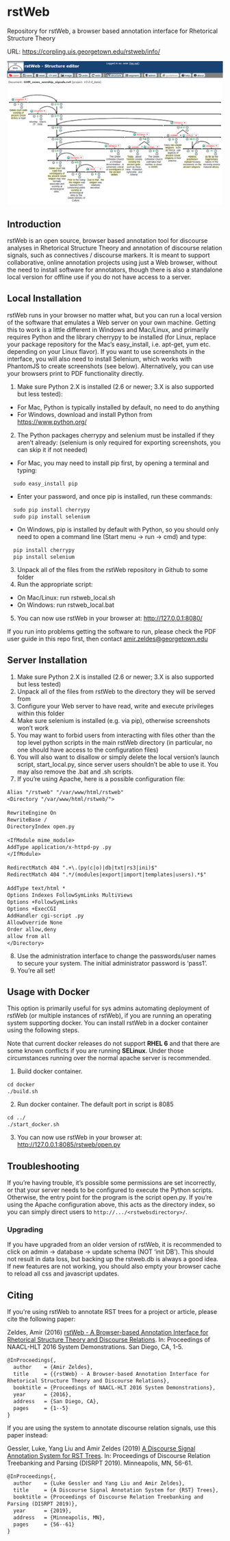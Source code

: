# rstWeb

Repository for rstWeb, a browser based annotation interface for Rhetorical Structure Theory

URL: https://corpling.uis.georgetown.edu/rstweb/info/

![rstWeb interface](./gh-site/rstweb_structurer.png)

## Introduction

rstWeb is an open source, browser based annotation tool for discourse analyses in Rhetorical Structure Theory and annotation of discourse relation signals, such as connectives / discourse markers. It is meant to support collaborative, online annotation projects using just a Web browser, without the need to install software for annotators, though there is also a standalone local version for offline use if you do not have access to a server. 

## Local Installation

rstWeb runs in your browser no matter what, but you can run a local version of the software that emulates a Web server on your own machine. Getting this to work is a little different in Windows and Mac/Linux, and primarily requires Python and the library cherrypy to be installed (for Linux, replace your package repository for the Mac’s easy_install, i.e. apt-get, yum etc. depending on your Linux flavor). If you want to use screenshots in the interface, you will also need to install Selenium, which works with PhantomJS to create screenshots (see below). Alternatively, you can use your browsers print to PDF functionality directly.

1.	Make sure Python 2.X is installed (2.6 or newer; 3.X is also supported but less tested):
  * For Mac, Python is typically installed by default, no need to do anything
  * For Windows, download and install Python from https://www.python.org/ 
2.	The Python packages cherrypy and selenium must be installed if they aren’t already: (selenium is only required for exporting screenshots, you can skip it if not needed)
  * For Mac, you may need to install pip first, by opening a terminal and typing:
```
  sudo easy_install pip
```
  * Enter your password, and once pip is installed, run these commands:
```
  sudo pip install cherrypy
  sudo pip install selenium
```
  * On Windows, pip is installed by default with Python, so you should only need to open a command line (Start menu -> run -> cmd) and type:
```
  pip install cherrypy
  pip install selenium
```
3.	Unpack all of the files from the rstWeb repository in Github to some folder
4.	Run the appropriate script: 
  * On Mac/Linux: run rstweb_local.sh 
  * On Windows: run rstweb_local.bat 
5.	You can now use rstWeb in your browser at: http://127.0.0.1:8080/ 

If you run into problems getting the software to run, please check the PDF user guide in this repo first, then contact amir.zeldes@georgetown.edu 

## Server Installation

1.	Make sure Python 2.X is installed (2.6 or newer; 3.X is also supported but less tested)
2.	Unpack all of the files from rstWeb to the directory they will be served from
3.	Configure your Web server to have read, write and execute privileges within this folder
4.	Make sure selenium is installed (e.g. via pip), otherwise screenshots won’t work
5.	You may want to forbid users from interacting with files other than the top level python scripts in the main rstWeb directory (in particular, no one should have access to the configuration files)
6.	You will also want to disallow or simply delete the local version’s launch script, start_local.py, since server users shouldn’t be able to use it. You may also remove the .bat and .sh scripts.
7.	If you’re using Apache, here is a possible configuration file:

```
Alias "/rstweb" "/var/www/html/rstweb"
<Directory "/var/www/html/rstweb/">

RewriteEngine On
RewriteBase /
DirectoryIndex open.py

<IfModule mime_module>
AddType application/x-httpd-py .py
</IfModule>

RedirectMatch 404 ".+\.(py(c|o)|db|txt|rs3|ini)$"
RedirectMatch 404 ".*/(modules|export|import|templates|users).*$"

AddType text/html *
Options Indexes FollowSymLinks MultiViews
Options +FollowSymLinks
Options +ExecCGI
AddHandler cgi-script .py
AllowOverride None
Order allow,deny
allow from all
</Directory>
``` 
8.	Use the administration interface to change the passwords/user names to secure your system. The initial administrator password is ‘pass1’.
9.	You’re all set! 

## Usage with Docker

This option is primarily useful for sys admins automating deployment of rstWeb (or multiple instances of rstWeb), if you are running an operating system supporting docker. You can install rstWeb in a docker container using the following steps. 

Note that current docker releases do not support **RHEL 6** and that there are some known conflicts if you are running **SELinux**. Under those circumstances running over the normal apache server is recommended.

1.  Build docker container.
```
cd docker
./build.sh
```
2.  Run docker container. The default port in script is 8085
```
cd ../
./start_docker.sh
```
3.  You can now use rstWeb in your browser at: http://127.0.0.1:8085/rstweb/open.py

## Troubleshooting

If you’re having trouble, it’s possible some permissions are set incorrectly, or that your server needs to be configured to execute the Python scripts. Otherwise, the entry point for the program is the script open.py. If you’re using the Apache configuration above, this acts as the directory index, so you can simply direct users to `http://.../<rstwebsdirectory>/`. 

### Upgrading

If you have upgraded from an older version of rstWeb, it is recommended to click on admin -> database -> update schema (NOT ‘init DB’). This should not result in data loss, but backing up the rstweb.db is always a good idea. If new features are not working, you should also empty your browser cache to reload all css and javascript updates.

## Citing

If you're using rstWeb to annotate RST trees for a project or article, please cite the following paper:

Zeldes, Amir (2016) [rstWeb - A Browser-based Annotation Interface for Rhetorical Structure Theory and Discourse Relations](https://www.aclweb.org/anthology/N16-3001). In: Proceedings of NAACL-HLT 2016 System Demonstrations. San Diego, CA, 1-5.
```
@InProceedings{,
  author    = {Amir Zeldes},
  title     = {{rstWeb} - A Browser-based Annotation Interface for Rhetorical Structure Theory and Discourse Relations},
  booktitle = {Proceedings of NAACL-HLT 2016 System Demonstrations},
  year      = {2016},
  address   = {San Diego, CA},
  pages     = {1--5}
}
```

If you are using the system to annotate discourse relation signals, use this paper instead:

Gessler, Luke, Yang Liu and Amir Zeldes (2019) [A Discourse Signal Annotation System for RST Trees](https://www.aclweb.org/anthology/W19-2708). In: Proceedings of Discourse Relation Treebanking and Parsing (DISRPT 2019). Minneapolis, MN, 56-61.
```
@InProceedings{,
  author    = {Luke Gessler and Yang Liu and Amir Zeldes},
  title     = {A Discourse Signal Annotation System for {RST} Trees},
  booktitle = {Proceedings of Discourse Relation Treebanking and Parsing (DISRPT 2019)},
  year      = {2019},
  address   = {Minneapolis, MN},
  pages     = {56--61}
}
```

